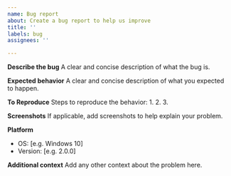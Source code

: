 ```yaml
---
name: Bug report
about: Create a bug report to help us improve
title: ''
labels: bug
assignees: ''

---
```


**Describe the bug**
A clear and concise description of what the bug is.

**Expected behavior**
A clear and concise description of what you expected to happen.

**To Reproduce**
Steps to reproduce the behavior:
1. 
2. 
3. 

**Screenshots**
If applicable, add screenshots to help explain your problem.

**Platform**
 - OS: [e.g. Windows 10]
 - Version: [e.g. 2.0.0]

**Additional context**
Add any other context about the problem here.
